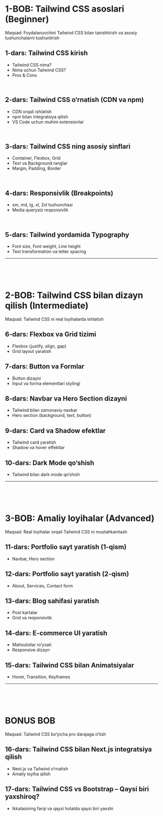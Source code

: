 
# 1-BOB: Tailwind CSS asoslari (Beginner)
Maqsad: Foydalanuvchini Tailwind CSS bilan tanishtirish va asosiy tushunchalarni tushuntirish


## 1-dars: Tailwind CSS kirish

- Tailwind CSS nima?
- Nima uchun Tailwind CSS?
- Pros & Cons

<br>

## 2-dars: Tailwind CSS o‘rnatish (CDN va npm)
- CDN orqali ishlatish
- npm bilan integratsiya qilish
- VS Code uchun muhim extensionlar

<br>

## 3-dars: Tailwind CSS ning asosiy sinflari
- Container, Flexbox, Grid
- Text va Background ranglar
- Margin, Padding, Border

<br>

## 4-dars: Responsivlik (Breakpoints)
- sm, md, lg, xl, 2xl tushunchasi
- Media querysiz responsivlik

<br>

## 5-dars: Tailwind yordamida Typography
- Font size, Font weight, Line height
- Text transformation va letter spacing

<hr><br><br><br>

# 2-BOB: Tailwind CSS bilan dizayn qilish (Intermediate)
Maqsad: Tailwind CSS ni real loyihalarda ishlatish

## 6-dars: Flexbox va Grid tizimi
- Flexbox (justify, align, gap)
- Grid layout yaratish

## 7-dars: Button va Formlar
- Button dizayni
- Input va forma elementlari stylingi

## 8-dars: Navbar va Hero Section dizayni
- Tailwind bilan zamonaviy navbar
- Hero section (background, text, button)

## 9-dars: Card va Shadow efektlar
- Tailwind card yaratish
- Shadow va hover effektlar

## 10-dars: Dark Mode qo‘shish
- Tailwind bilan dark mode qo‘shish

<hr><br><br><br>

# 3-BOB: Amaliy loyihalar (Advanced)
Maqsad: Real loyihalar orqali Tailwind CSS ni mustahkamlash

## 11-dars: Portfolio sayt yaratish (1-qism)
- Navbar, Hero section

## 12-dars: Portfolio sayt yaratish (2-qism)
- About, Services, Contact form

## 13-dars: Blog sahifasi yaratish
- Post kartalar
- Grid va responsivlik

## 14-dars: E-commerce UI yaratish
- Mahsulotlar ro‘yxati
- Responsive dizayn

## 15-dars: Tailwind CSS bilan Animatsiyalar
- Hover, Transition, Keyframes

<hr><br><br><br>

# BONUS BOB
Maqsad: Tailwind CSS bo‘yicha pro darajaga o‘tish

## 16-dars: Tailwind CSS bilan Next.js integratsiya qilish
- Next.js va Tailwind o‘rnatish
- Amaliy loyiha qilish

## 17-dars: Tailwind CSS vs Bootstrap – Qaysi biri yaxshiroq?
- Ikkalasining farqi va qaysi holatda qaysi biri yaxshi
